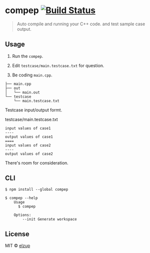 # compep [![Build Status](https://travis-ci.org/elzup/compep.svg?branch=master)](https://travis-ci.org/elzup/compep)

> Auto compile and running your C++ code. and test sample case output.

## Usage
1. Run the `compep`.

2. Edit `testcase/main.testcase.txt` for question.

3. Be coding `main.cpp`.


```
├── main.cpp
├── out
│   └── main.out
└── testcase
    └── main.testcase.txt
```

Testcase input/output formt.

testcase/main.testcase.txt

```
input values of case1
----
output values of case1
====
input values of case2
----
output values of case2
```

There's room for consideration.

## CLI

```
$ npm install --global compep
```

```
$ compep --help
	Usage
	  $ compep

	Options:
		--init Generate workspace
```


## License

MIT © [elzup](https://elzup.com)

